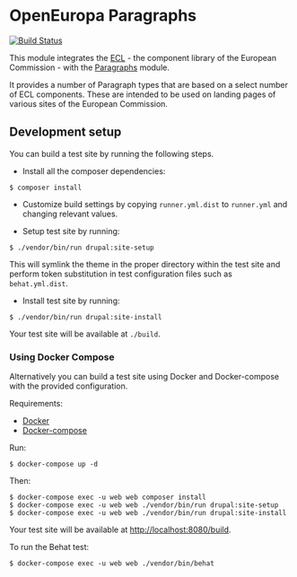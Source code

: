 OpenEuropa Paragraphs
=====================

[![Build Status](https://drone.fpfis.eu/api/badges/openeuropa/oe_paragraphs/status.svg?branch=master)](https://drone.fpfis.eu/openeuropa/oe_paragraphs)

This module integrates the
[ECL](https://github.com/ec-europa/europa-component-library) - the component
library of the European Commission - with the
[Paragraphs](https://www.drupal.org/project/paragraphs) module.

It provides a number of Paragraph types that are based on a select number of
ECL components. These are intended to be used on landing pages of various sites
of the European Commission.


## Development setup

You can build a test site by running the following steps.

* Install all the composer dependencies:

```
$ composer install
```

* Customize build settings by copying `runner.yml.dist` to `runner.yml` and
changing relevant values.

* Setup test site by running:

```
$ ./vendor/bin/run drupal:site-setup
```

This will symlink the theme in the proper directory within the test site and
perform token substitution in test configuration files such as `behat.yml.dist`.

* Install test site by running:

```
$ ./vendor/bin/run drupal:site-install
```

Your test site will be available at `./build`.

### Using Docker Compose

Alternatively you can build a test site using Docker and Docker-compose with the
provided configuration.

Requirements:

- [Docker](https://www.docker.com/get-docker)
- [Docker-compose](https://docs.docker.com/compose/)

Run:

```
$ docker-compose up -d
```

Then:

```
$ docker-compose exec -u web web composer install
$ docker-compose exec -u web web ./vendor/bin/run drupal:site-setup
$ docker-compose exec -u web web ./vendor/bin/run drupal:site-install
```

Your test site will be available at
[http://localhost:8080/build](http://localhost:8080/build).

To run the Behat test:

```
$ docker-compose exec -u web web ./vendor/bin/behat
```
